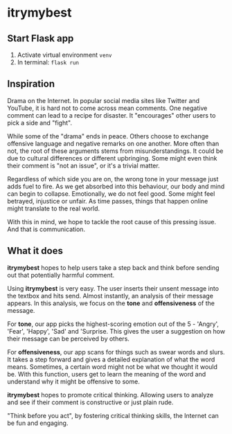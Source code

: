 # itrymybest

## Start Flask app
1. Activate virtual environment `venv`
2. In terminal: `flask run`

## Inspiration
Drama on the Internet. In popular social media sites like Twitter and YouTube, it is hard not to come across mean comments. One negative comment can lead to a recipe for disaster. It "encourages" other users to pick a side and "fight". 

While some of the "drama" ends in peace. Others choose to exchange offensive language and negative remarks on one another. More often than not, the root of these arguments stems from misunderstandings. It could be due to cultural differences or different upbringing. Some might even think their comment is "not an issue", or it's a trivial matter. 

Regardless of which side you are on, the wrong tone in your message just adds fuel to fire. As we get absorbed into this behaviour, our body and mind can begin to collapse. Emotionally, we do not feel good. Some might feel betrayed, injustice or unfair. As time passes, things that happen online might translate to the real world. 

With this in mind, we hope to tackle the root cause of this pressing issue. And that is communication.

## What it does
**itrymybest** hopes to help users take a step back and think before sending out that potentially harmful comment. 

Using **itrymybest** is very easy. The user inserts their unsent message into the textbox and hits send. Almost instantly, an analysis of their message appears. In this analysis, we focus on the **tone** and **offensiveness** of the message. 

For **tone**, our app picks the highest-scoring emotion out of the 5 - 'Angry', 'Fear', 'Happy', 'Sad' and 'Surprise. This gives the user a suggestion on how their message can be perceived by others. 

For **offensiveness**, our app scans for things such as swear words and slurs. It takes a step forward and gives a detailed explanation of what the word means. Sometimes, a certain word might not be what we thought it would be. With this function, users get to learn the meaning of the word and understand why it might be offensive to some. 

**itrymybest** hopes to promote critical thinking. Allowing users to analyze and see if their comment is constructive or just plain rude.

"Think before you act", by fostering critical thinking skills, the Internet can be fun and engaging.

